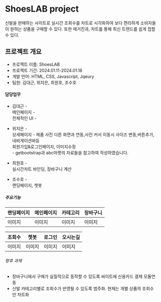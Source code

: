 # ShoesLAB project  
신발을 판매하는 사이트로 실시간 조회수를 차트로 시각화하여 보다 편리하게 소비자들이 원하는 상품을 구매할 수 있다.
또한 매거진과, 차트를 통해 최신 트렌드를 쉽게 접할 수 있다.
## 프로젝트 개요
+ 프로젝트 이름: ShoesLAB
+ 프로젝트 기간: 2024.01.11-2024.01.18
+ 개발 언어: HTML, CSS, Javascript, Jqeury
+ 팀원: 김대근, 위지은, 최원호, 조수호

#### 담당업무 
+ 김대근 -   
메인페이지 -  
전체적인 UI -  

+ 위지은 -  
상세페이지 - 제품 사진 다른 화면과 연동,사진 커서 이동시 사이즈 변동,버튼추가,네비게이션바등  
            회원가입&로그인페이지, 이미지수정  
           - getbootstrap과 abc마켓의 자료들을 참고하여 작성하였습니다.

+ 최원호 -  
실시간차트 바인딩, 장바구니 계산
 
+ 조수호 -   
랜딩페이지, 챗봇

##### 주요기능
   
  | 랜딩페이지 | 메인페이지 | 카테고리 | 장바구니 |
  |---|---|---|---|
  |이미지|이미지|이미지|이미지|

  | 조회수 | 챗봇 | 로그인 | 오시는길 |
  |---|---|---|---|
  |이미지|이미지|이미지|이미지|
 

###### 향후 과제 
- 장바구니에서 구매가 실질적으로 동작할 수 있도록 싸이트에 신용카드 결제 모듈연동
- 신발 카테고리별로 조회수가 반영될 수 있도록 범주화. 현재는 개별 상품의 조회수만 차트화

